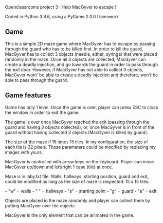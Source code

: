 
Openclassrooms project 3 : Help MacGyver to escape !

Coded in Python 3.8.6, using a PyGame 2.0.0 framework


## Game

This is a simple 2D maze game where MacGyver has to escape by passing through the guard who has to be killed first.
In order to kill the guard, MacGyver has to collect 3 objects (needle, either, syringe)  that were placed randomly in the maze. Once all 3 objects are collected, MacGyver can create a deadly injection, and go towards the guard in order to pass through the exit door. However, if MacGyver has not able to collect 3 objects, MacGyver wont' be able to create a deadly injection and therefore, won't be able to pass through the guard. 

## Game features

<p>Game has only 1 level. Once the game is over, player can press ESC to close the window in order to exit the game.</p>

<p>The game is over once MacGyver reached the exit (passing through the guard and having 3 objects collected), or, once MacGyver is in front of the guard without having collected 3 objects (MacGyver is killed by guard).</p>

<p>The size of the maze if 15 times 15 tiles. In my configuration, the size of each tile is 32 pixels. Those parameters could be modified by replacing my images with yours.</p>

<p>MacGyver is controlled with arrow keys on the keyboard. Player can move MacGyver up/down and left/right 1 case (tile) at once.</p>

<p>Maze is in laby.txt file. Walls, hallways, starting position, guard and exit, could be modified as long as the size of maze is respected: 15 x 15 tiles.</p>
 - "w" = walls
 - " " = hallways
 - "s" = starting point
 - "g" = guard
 - "e" = exit

Objects are placed in the maze randomly and player can collect them by putting MacGyver over the objects. 


MacGyver is the only element that can be animated in the game. 




